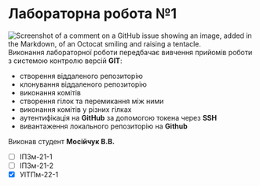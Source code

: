 # Лабораторна робота №1
![Screenshot of a comment on a GitHub issue showing an image, added in the Markdown, of an Octocat smiling and raising a tentacle.](https://media.ztu.edu.ua/wp-content/uploads/2020/02/Group-6-1-1536x465.png)
Виконання лабораторної роботи передбачає вивчення прийомів роботи з системою контролю версій **GIT**:

* створення віддаленого репозиторію
* клонування віддаленого репозиторію
* виконання комітів
* створення гілок та перемикання між ними
* виконання комітів у різних гілках
* аутентифікація на **GitHub** за допомогою токена через **SSH**
* вивантаження локального репозиторію на **Github**

Виконав студент **Мосійчук В.В.**

- [ ] ІПЗм-21-1
- [ ] ІПЗм-21-2
- [x] УІТПм-22-1 
